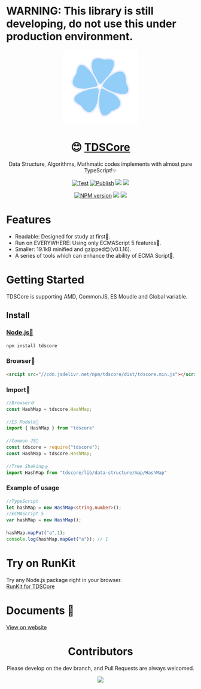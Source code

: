 # WARNING: This library is still developing, do not use this under production environment.

<div align="center">

![](./icon.png)

# 😊 [TDSCore](http://ds.zsh2401.top)

Data Structure, Algorithms, Mathmatic codes implements with almost pure TypeScript!✨ 


[![Test](https://github.com/zsh2401/tdscore/actions/workflows/test.yml/badge.svg)](https://github.com/zsh2401/tdscore/actions/workflows/test.yml)
[![Publish](https://github.com/zsh2401/tdscore/actions/workflows/publish.yml/badge.svg)](https://github.com/zsh2401/tdscore/actions/workflows/publish.yml)
![](https://img.shields.io/github/languages/top/zsh2401/tdscore)
![](https://img.shields.io/codecov/c/github/zsh2401/tdscore)

[![NPM version](https://img.shields.io/npm/v/tdscore.svg)](https://www.npmjs.com/package/tdscore)
![](https://badgen.net/npm/dy/tdscore)
![](https://img.shields.io/bundlephobia/minzip/tdscore)
</div>

   


# Features
* Readable: Designed for study at first🌌.
* Run on EVERYWHERE: Using only ECMAScript 5 features🚄.
* Smaller:  19.1kB minified and gzipped😍(v0.1.16).
* A series of tools which can enhance the ability of ECMA Script🚀.

# Getting Started
TDSCore is supporting AMD, CommonJS, ES Moudle and Global variable.

## Install
### [Node.js💖](http://nodejs.org/)
`npm install tdscore`

### Browser👏
```html
<srcipt src="//cdn.jsdelivr.net/npm/tdscore/dist/tdscore.min.js"></script>
```

### Import🎉
```typescript
//Browser🌐
const HashMap = tdscore.HashMap;

//ES Module🍪
import { HashMap } from "tdscore"

//Common JS🛵
const tdscore = require("tdscore");
const HashMap = tdscore.HashMap;

//Tree Shaking🛸
import HashMap from "tdscore/lib/data-structure/map/HashMap"

```
### Example of usage
```typescript
//TypeScript
let hashMap = new HashMap<string,number>();
//ECMAScript 5
var hashMap = new HashMap();

hashMap.mapPut("a",1);
console.log(hashMap.mapGet("a")); // 1
```
# Try on RunKit
Try any Node.js package right in your browser.   
[RunKit for TDSCore](https://npm.runkit.com/tdscore)

# Documents 🍕
[View on website](http://ds.zsh2401.top)

<div align="center">

# Contributors
Please develop on the dev branch, and Pull Requests are always welcomed.

<a href="https://github.com/zsh2401/tdscore/graphs/contributors">
  <img src="https://contrib.rocks/image?repo=zsh2401/tdscore" />
</a>

</div>
